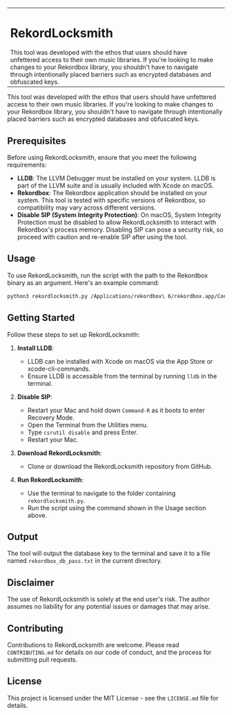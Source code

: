 <table>
  <tr>
    <td valign="top" width="100%">
      <h1>RekordLocksmith</h1>
      This tool was developed with the ethos that users should have unfettered access to their own music libraries. If you're looking to make changes to your Rekordbox library, you shouldn't have to navigate through intentionally placed barriers such as encrypted databases and obfuscated keys.
    </td>
    <td valign="top">
      <img src="images/logo.png" width="80" /> <!-- Adjust the width as needed -->
    </td>
  </tr>
</table>


This tool was developed with the ethos that users should have unfettered access to their own music libraries. If you're looking to make changes to your Rekordbox library, you shouldn't have to navigate through intentionally placed barriers such as encrypted databases and obfuscated keys. 


## Prerequisites

Before using RekordLocksmith, ensure that you meet the following requirements:

- **LLDB**: The LLVM Debugger must be installed on your system. LLDB is part of the LLVM suite and is usually included with Xcode on macOS.
- **Rekordbox**: The Rekordbox application should be installed on your system. This tool is tested with specific versions of Rekordbox, so compatibility may vary across different versions.
- **Disable SIP (System Integrity Protection)**: On macOS, System Integrity Protection must be disabled to allow RekordLocksmith to interact with Rekordbox's process memory. Disabling SIP can pose a security risk, so proceed with caution and re-enable SIP after using the tool.

## Usage

To use RekordLocksmith, run the script with the path to the Rekordbox binary as an argument. Here's an example command:

```bash
python3 rekordlocksmith.py /Applications/rekordbox\ 6/rekordbox.app/Contents/MacOS/rekordbox
```

## Getting Started

Follow these steps to set up RekordLocksmith:

1. **Install LLDB**:
   - LLDB can be installed with Xcode on macOS via the App Store or xcode-cli-commands.
   - Ensure LLDB is accessible from the terminal by running `lldb` in the terminal.

2. **Disable SIP**:
   - Restart your Mac and hold down `Command-R` as it boots to enter Recovery Mode.
   - Open the Terminal from the Utilities menu.
   - Type `csrutil disable` and press Enter.
   - Restart your Mac.

3. **Download RekordLocksmith**:
   - Clone or download the RekordLocksmith repository from GitHub.

4. **Run RekordLocksmith**:
   - Use the terminal to navigate to the folder containing `rekordlocksmith.py`.
   - Run the script using the command shown in the Usage section above.

## Output

The tool will output the database key to the terminal and save it to a file named `rekordbox_db_pass.txt` in the current directory.

## Disclaimer

The use of RekordLocksmith is solely at the end user's risk. The author assumes no liability for any potential issues or damages that may arise. 

## Contributing

Contributions to RekordLocksmith are welcome. Please read `CONTRIBUTING.md` for details on our code of conduct, and the process for submitting pull requests.

## License

This project is licensed under the MIT License - see the `LICENSE.md` file for details.
